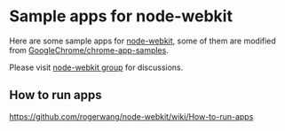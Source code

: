 # Sample apps for node-webkit

Here are some sample apps for [node-webkit](https://github.com/rogerwang/node-webkit),
some of them are modified from [GoogleChrome/chrome-app-samples](https://github.com/GoogleChrome/chrome-app-samples).

Please visit [node-webkit group](http://groups.google.com/group/node-webkit) for discussions.


## How to run apps

https://github.com/rogerwang/node-webkit/wiki/How-to-run-apps
